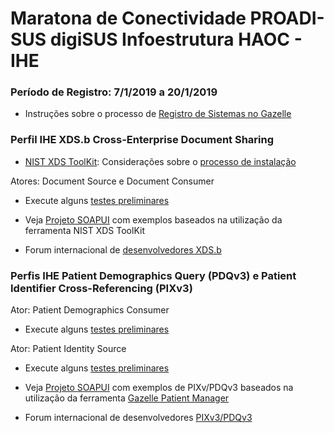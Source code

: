 # Maratona de Conectividade PROADI-SUS digiSUS Infoestrutura HAOC - IHE

### Período de Registro: 7/1/2019 a 20/1/2019

- Instruções sobre o processo de [Registro de Sistemas no Gazelle](Technical%20Instructions/tech_inst-1.md)

### Perfil IHE XDS.b Cross-Enterprise Document Sharing  

- [NIST XDS ToolKit](https://github.com/usnistgov/iheos-toolkit2): Considerações sobre o [processo de instalação](Technical%20Instructions/tech_inst-2.md)

Atores: Document Source e Document Consumer

- Execute alguns [testes preliminares](Technical%20Instructions/tech_inst-3.md)

- Veja [Projeto SOAPUI](./SOAPUI%20Projects/NIST%20XDS-Toolkit-Examples-soapui-project.xml) com exemplos baseados na utilização da ferramenta NIST XDS ToolKit 

- Forum internacional de [desenvolvedores XDS.b](https://groups.google.com/forum/#!forum/ihe-xds-implementors)


### Perfis IHE Patient Demographics Query (PDQv3) e Patient Identifier Cross-Referencing (PIXv3)

Ator: Patient Demographics Consumer

- Execute alguns [testes preliminares](Technical%20Instructions/tech_inst-4.md)

Ator: Patient Identity Source 

- Execute alguns [testes preliminares](Technical%20Instructions/tech_inst-5.md)

- Veja [Projeto SOAPUI](./SOAPUI%20Projects/NIST%20XDS-Toolkit-Examples-soapui-project.xml) com exemplos de PIXv/PDQv3 baseados na utilização da ferramenta [Gazelle Patient Manager](https://gazelle.ihe.net/PatientManager/home.seam) 

- Forum internacional de desenvolvedores [PIXv3/PDQv3](https://groups.google.com/forum/#!forum/ihe_pix_pdq_testing)





